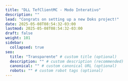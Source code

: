 ```yaml
---
title: "DLL TefClientMC - Modo Interativo"
description: ""
lead: "Congrats on setting up a new Doks project!"
date: 2025-05-08T08:54:32-03:00
lastmod: 2025-05-08T08:54:32-03:00
draft: false
weight: 101
sidebar:
  collapsed: true
seo:
  title: "Transparente" # custom title (optional)
  description: "" # custom description (recommended)
  canonical: "" # custom canonical URL (optional)
  robots: "" # custom robot tags (optional)
---
```

